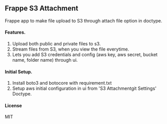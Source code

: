 ## Frappe S3 Attachment

Frappe app to make file upload to S3 through attach file option in doctype.

#### Features.

1. Upload both public and private files to s3.
2. Stream files from S3, when you view the file everytime.
3. Lets you add S3 credentials and config 
    (aws key, aws secret, bucket name, folder name) through ui.

#### Initial Setup.

1. Install boto3 and botocore with requirement.txt
2.  Setup aws initial configuration in ui from 'S3 Attachmentgit  Settings' Doctype.

#### License

MIT
